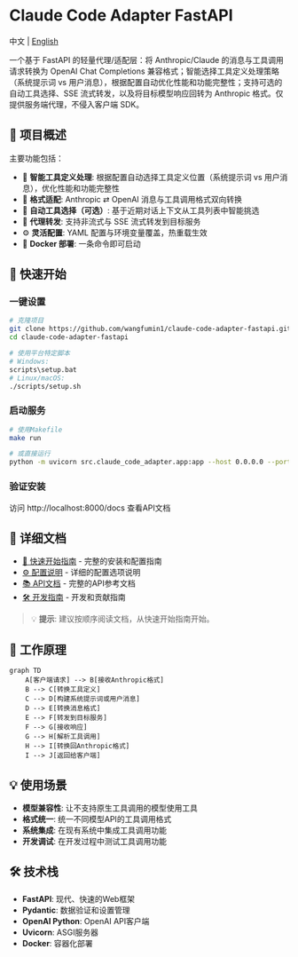 # Claude Code Adapter FastAPI

中文 | [English](/docs/en/index.md)

一个基于 FastAPI 的轻量代理/适配层：将 Anthropic/Claude 的消息与工具调用请求转换为 OpenAI Chat Completions 兼容格式；智能选择工具定义处理策略（系统提示词 vs 用户消息），根据配置自动优化性能和功能完整性；支持可选的自动工具选择、SSE 流式转发，以及将目标模型响应回转为 Anthropic 格式。仅提供服务端代理，不侵入客户端 SDK。

## 🎯 项目概述

主要功能包括：

- 🔧 **智能工具定义处理**: 根据配置自动选择工具定义位置（系统提示词 vs 用户消息），优化性能和功能完整性
- 🔄 **格式适配**: Anthropic ⇄ OpenAI 消息与工具调用格式双向转换
- 🧠 **自动工具选择（可选）**: 基于近期对话上下文从工具列表中智能挑选
- 📡 **代理转发**: 支持非流式与 SSE 流式转发到目标服务
- ⚙️ **灵活配置**: YAML 配置与环境变量覆盖，热重载生效
- 🐳 **Docker 部署**: 一条命令即可启动

## 🚀 快速开始

### 一键设置

```bash
# 克隆项目
git clone https://github.com/wangfumin1/claude-code-adapter-fastapi.git
cd claude-code-adapter-fastapi

# 使用平台特定脚本
# Windows:
scripts\setup.bat
# Linux/macOS:
./scripts/setup.sh
```

### 启动服务

```bash
# 使用Makefile
make run

# 或直接运行
python -m uvicorn src.claude_code_adapter.app:app --host 0.0.0.0 --port 8000
```

### 验证安装

访问 http://localhost:8000/docs 查看API文档

## 📖 详细文档

- [🚀 快速开始指南](getting-started.md) - 完整的安装和配置指南
- [⚙️ 配置说明](configuration.md) - 详细的配置选项说明
- [📚 API文档](api.md) - 完整的API参考文档
- [🛠️ 开发指南](development.md) - 开发和贡献指南

> 💡 **提示**: 建议按顺序阅读文档，从快速开始指南开始。

## 🔧 工作原理

```mermaid
graph TD
    A[客户端请求] --> B[接收Anthropic格式]
    B --> C[转换工具定义]
    C --> D[构建系统提示词或用户消息]
    D --> E[转换消息格式]
    E --> F[转发到目标服务]
    F --> G[接收响应]
    G --> H[解析工具调用]
    H --> I[转换回Anthropic格式]
    I --> J[返回给客户端]
```

## 💡 使用场景

- **模型兼容性**: 让不支持原生工具调用的模型使用工具
- **格式统一**: 统一不同模型API的工具调用格式
- **系统集成**: 在现有系统中集成工具调用功能
- **开发调试**: 在开发过程中测试工具调用功能

## 🛠️ 技术栈

- **FastAPI**: 现代、快速的Web框架
- **Pydantic**: 数据验证和设置管理
- **OpenAI Python**: OpenAI API客户端
- **Uvicorn**: ASGI服务器
- **Docker**: 容器化部署
